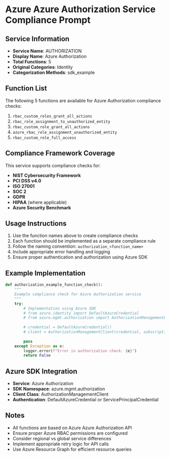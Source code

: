 # Azure Azure Authorization Service Compliance Prompt

## Service Information
- **Service Name**: AUTHORIZATION
- **Display Name**: Azure Authorization
- **Total Functions**: 5
- **Original Categories**: Identity
- **Categorization Methods**: sdk_example

## Function List
The following 5 functions are available for Azure Authorization compliance checks:

1. `rbac_custom_roles_grant_all_actions`
2. `rbac_role_assignment_to_unauthorized_entity`
3. `rbac_custom_role_grant_all_actions`
4. `azure_rbac_role_assignment_unauthorized_entity`
5. `rbac_custom_role_full_access`


## Compliance Framework Coverage
This service supports compliance checks for:
- **NIST Cybersecurity Framework**
- **PCI DSS v4.0**
- **ISO 27001**
- **SOC 2**
- **GDPR**
- **HIPAA** (where applicable)
- **Azure Security Benchmark**

## Usage Instructions
1. Use the function names above to create compliance checks
2. Each function should be implemented as a separate compliance rule
3. Follow the naming convention: `authorization_<function_name>`
4. Include appropriate error handling and logging
5. Ensure proper authentication and authorization using Azure SDK

## Example Implementation
```python
def authorization_example_function_check():
    """
    Example compliance check for Azure Authorization service
    """
    try:
        # Implementation using Azure SDK
        # from azure.identity import DefaultAzureCredential
        # from azure.mgmt.authorization import AuthorizationManagementClient
        
        # credential = DefaultAzureCredential()
        # client = AuthorizationManagementClient(credential, subscription_id)
        
        pass
    except Exception as e:
        logger.error(f"Error in authorization check: {e}")
        return False
```

## Azure SDK Integration
- **Service**: Azure Authorization
- **SDK Namespace**: azure.mgmt.authorization
- **Client Class**: AuthorizationManagementClient
- **Authentication**: DefaultAzureCredential or ServicePrincipalCredential

## Notes
- All functions are based on Azure Azure Authorization API
- Ensure proper Azure RBAC permissions are configured
- Consider regional vs global service differences
- Implement appropriate retry logic for API calls
- Use Azure Resource Graph for efficient resource queries
